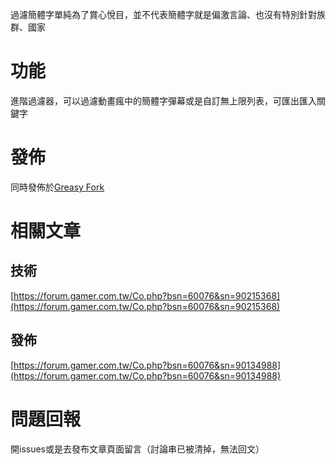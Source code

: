 過濾簡體字單純為了賞心悅目，並不代表簡體字就是偏激言論、也沒有特別針對族群、國家

# 功能
進階過濾器，可以過濾動畫瘋中的簡體字彈幕或是自訂無上限列表，可匯出匯入關鍵字

# 發佈
同時發佈於[Greasy Fork](https://greasyfork.org/zh-TW/scripts/459506-animefun-danmaku-filter)

# 相關文章
## 技術
[https://forum.gamer.com.tw/Co.php?bsn=60076&sn=90215368](https://forum.gamer.com.tw/Co.php?bsn=60076&sn=90215368)
## 發佈
[https://forum.gamer.com.tw/Co.php?bsn=60076&sn=90134988](https://forum.gamer.com.tw/Co.php?bsn=60076&sn=90134988)

# 問題回報
開issues或是去發布文章頁面留言（討論串已被清掉，無法回文）